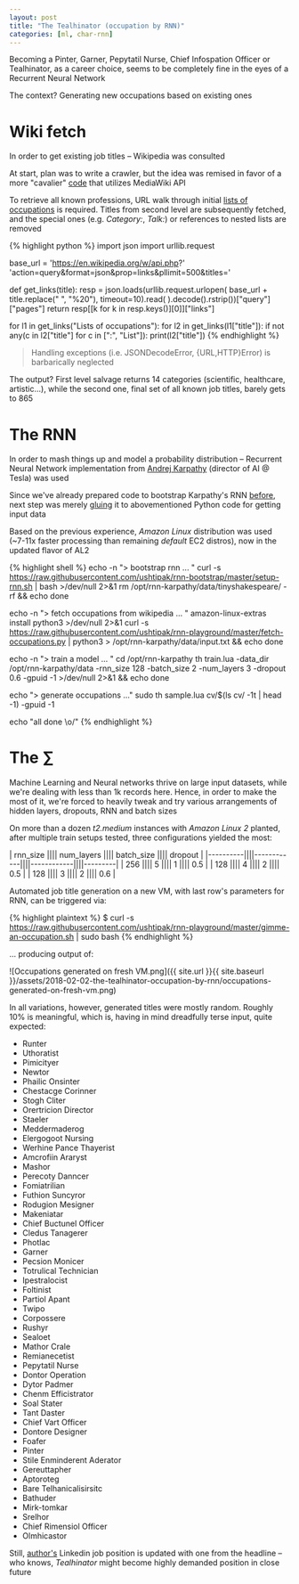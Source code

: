 ```yaml
---
layout: post
title: "The Tealhinator (occupation by RNN)"
categories: [ml, char-rnn]
---
```


Becoming a Pinter, Garner, Pepytatil Nurse, Chief Infospation Officer or
Tealhinator, as a career choice, seems to be completely fine in the eyes of a
Recurrent Neural Network

The context? Generating new occupations based on existing ones


# Wiki fetch

In order to get existing job titles – Wikipedia was consulted

At start, plan was to write a crawler, but the idea was remised in favor of
a more "cavalier"
[code](https://github.com/ushtipak/rnn-playground/blob/master/fetch-occupations.py "fetch-occupations code")
that utilizes MediaWiki API

To retrieve all known professions, URL walk through initial
[lists of occupations](https://en.wikipedia.org/wiki/Lists_of_occupations "Lists of occupations")
is required. Titles from second level are subsequently fetched, and the special
ones (e.g. _Category:_, _Talk:_) or references to nested lists are removed

{% highlight python %}
import json
import urllib.request

base_url = 'https://en.wikipedia.org/w/api.php?' \
           'action=query&format=json&prop=links&pllimit=500&titles='


def get_links(title):
    resp = json.loads(urllib.request.urlopen(
        base_url + title.replace(" ", "%20"), timeout=10).read(
    ).decode().rstrip())["query"]["pages"]
    return resp[[k for k in resp.keys()][0]]["links"]


for l1 in get_links("Lists of occupations"):
    for l2 in get_links(l1["title"]):
        if not any(c in l2["title"] for c in [":", "List"]):
            print(l2["title"])
{% endhighlight %}

> Handling exceptions (i.e. JSONDecodeError, {URL,HTTP}Error) is barbarically
neglected

The output? First level salvage returns 14 categories (scientific, healthcare,
artistic...), while the second one, final set of all known job
titles, barely gets to 865


# The RNN

In order to mash things up and model a probability distribution – Recurrent
Neural Network implementation from
[Andrej Karpathy](https://karpathy.github.io/2015/05/21/rnn-effectiveness/ "Andrej Karpathy RNN")
(director of AI @ Tesla) was used

Since we've already prepared code to bootstrap Karpathy's RNN
[before](https://ushtipak.github.io/over-logging/ml/char-rnn/2018/01/16/bootstrap-karpathy-rnn.html "Bootstrap Karpathy RNN"),
next step was merely
[gluing](https://github.com/ushtipak/rnn-playground/blob/master/gimme-an-occupation.sh "gluing code")
it to abovementioned Python code for getting input data

Based on the previous experience, _Amazon Linux_ distribution was used (~7-11x
faster processing than remaining _default_ EC2 distros), now in the updated
flavor of AL2

{% highlight shell %}
echo -n "> bootstrap rnn ... "
curl -s https://raw.githubusercontent.com/ushtipak/rnn-bootstrap/master/setup-rnn.sh | bash >/dev/null 2>&1
rm /opt/rnn-karpathy/data/tinyshakespeare/ -rf && echo done

echo -n "> fetch occupations from wikipedia ... "
amazon-linux-extras install python3 >/dev/null 2>&1
curl -s https://raw.githubusercontent.com/ushtipak/rnn-playground/master/fetch-occupations.py | python3 > /opt/rnn-karpathy/data/input.txt && echo done

echo -n "> train a model ... "
cd /opt/rnn-karpathy
th train.lua -data_dir /opt/rnn-karpathy/data -rnn_size 128 -batch_size 2 -num_layers 3 -dropout 0.6 -gpuid -1 >/dev/null 2>&1 && echo done

echo "> generate occupations ..."
sudo th sample.lua cv/$(ls cv/ -1t | head -1) -gpuid -1

echo "all done \o/"
{% endhighlight %}


# The ∑

Machine Learning and Neural networks thrive on large input datasets, while
we're dealing with less than 1k records here. Hence, in order to make the most
of it, we're forced to heavily tweak and try various arrangements of hidden
layers, dropouts, RNN and batch sizes

On more than a dozen _t2.medium_ instances with _Amazon Linux 2_ planted, after 
multiple train setups tested, three configurations yielded the most:

| rnn_size |||| num_layers |||| batch_size |||| dropout |
|----------||||------------||||------------||||---------|
|      256 ||||          5 ||||          1 ||||     0.5 |
|      128 ||||          4 ||||          2 ||||     0.5 |
|      128 ||||          3 ||||          2 ||||     0.6 |

Automated job title generation on a new VM, with last row's parameters for RNN,
can be triggered via:

{% highlight plaintext %}
$ curl -s https://raw.githubusercontent.com/ushtipak/rnn-playground/master/gimme-an-occupation.sh | sudo bash
{% endhighlight %}

... producing output of:

![Occupations generated on fresh VM.png]({{ site.url }}{{ site.baseurl }}/assets/2018-02-02-the-tealhinator-occupation-by-rnn/occupations-generated-on-fresh-vm.png)

In all variations, however, generated titles were mostly random. Roughly 10% is
meaningful, which is, having in mind dreadfully terse input, quite expected:

* Runter
* Uthoratist
* Pimicityer
* Newtor
* Phailic Onsinter
* Chestacge Corinner
* Stogh Cliter
* Orertricion Director
* Staeler
* Meddermaderog
* Elergogoot Nursing
* Werhine Pance Thayerist
* Amcrofiin Araryst
* Mashor
* Perecoty Danncer
* Fomiatrilian
* Futhion Suncyror
* Rodugion Mesigner
* Makeniatar
* Chief Buctunel Officer
* Cledus Tanagerer
* Photlac
* Garner
* Pecsion Monicer
* Totrulical Technician
* Ipestralocist
* Foltinist
* Partiol Apant
* Twipo
* Corpossere
* Rushyr
* Sealoet
* Mathor Crale
* Remianecetist
* Pepytatil Nurse
* Dontor Operation
* Dytor Padmer
* Chenm Efficistrator
* Soal Stater
* Tant Daster
* Chief Vart Officer
* Dontore Designer
* Foafer
* Pinter
* Stile Enminderent Aderator
* Gereuttapher
* Aptoroteg
* Bare Telhanicalisirsitc
* Bathuder
* Mirk-tomkar
* Srelhor
* Chief Rimensiol Officer
* Olmhicastor

Still, [author's](https://www.linkedin.com/in/milos-knezevic-43179028/ "author's Linkedin profile")
Linkedin job position is updated with one from the headline – who knows,
_Tealhinator_ might become highly demanded position in close future


